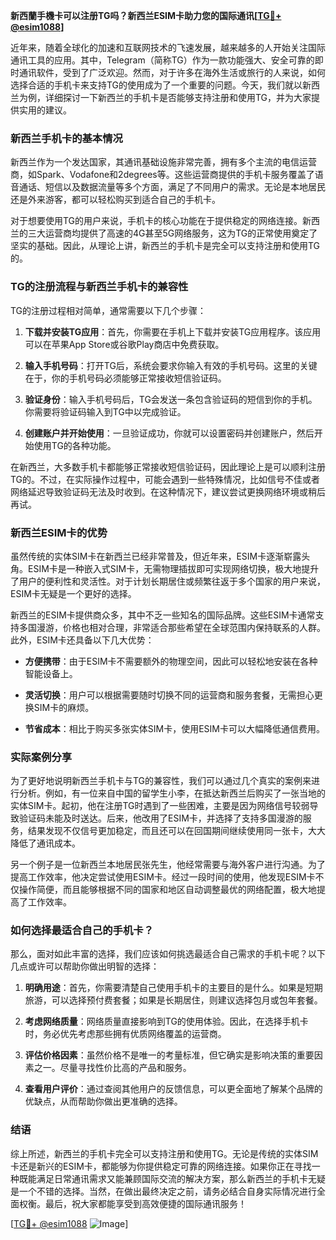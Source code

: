 **新西蘭手機卡可以注册TG吗？新西兰ESIM卡助力您的国际通讯[[TG💪+ @esim1088](https://t.me/s/esim1088)]**

近年来，随着全球化的加速和互联网技术的飞速发展，越来越多的人开始关注国际通讯工具的应用。其中，Telegram（简称TG）作为一款功能强大、安全可靠的即时通讯软件，受到了广泛欢迎。然而，对于许多在海外生活或旅行的人来说，如何选择合适的手机卡来支持TG的使用成为了一个重要的问题。今天，我们就以新西兰为例，详细探讨一下新西兰的手机卡是否能够支持注册和使用TG，并为大家提供实用的建议。

### 新西兰手机卡的基本情况

新西兰作为一个发达国家，其通讯基础设施非常完善，拥有多个主流的电信运营商，如Spark、Vodafone和2degrees等。这些运营商提供的手机卡服务覆盖了语音通话、短信以及数据流量等多个方面，满足了不同用户的需求。无论是本地居民还是外来游客，都可以轻松购买到适合自己的手机卡。

对于想要使用TG的用户来说，手机卡的核心功能在于提供稳定的网络连接。新西兰的三大运营商均提供了高速的4G甚至5G网络服务，这为TG的正常使用奠定了坚实的基础。因此，从理论上讲，新西兰的手机卡是完全可以支持注册和使用TG的。

### TG的注册流程与新西兰手机卡的兼容性

TG的注册过程相对简单，通常需要以下几个步骤：

1. **下载并安装TG应用**：首先，你需要在手机上下载并安装TG应用程序。该应用可以在苹果App Store或谷歌Play商店中免费获取。
   
2. **输入手机号码**：打开TG后，系统会要求你输入有效的手机号码。这里的关键在于，你的手机号码必须能够正常接收短信验证码。

3. **验证身份**：输入手机号码后，TG会发送一条包含验证码的短信到你的手机。你需要将验证码输入到TG中以完成验证。

4. **创建账户并开始使用**：一旦验证成功，你就可以设置密码并创建账户，然后开始使用TG的各种功能。

在新西兰，大多数手机卡都能够正常接收短信验证码，因此理论上是可以顺利注册TG的。不过，在实际操作过程中，可能会遇到一些特殊情况，比如信号不佳或者网络延迟导致验证码无法及时收到。在这种情况下，建议尝试更换网络环境或稍后再试。

### 新西兰ESIM卡的优势

虽然传统的实体SIM卡在新西兰已经非常普及，但近年来，ESIM卡逐渐崭露头角。ESIM卡是一种嵌入式SIM卡，无需物理插拔即可实现网络切换，极大地提升了用户的便利性和灵活性。对于计划长期居住或频繁往返于多个国家的用户来说，ESIM卡无疑是一个更好的选择。

新西兰的ESIM卡提供商众多，其中不乏一些知名的国际品牌。这些ESIM卡通常支持多国漫游，价格也相对合理，非常适合那些希望在全球范围内保持联系的人群。此外，ESIM卡还具备以下几大优势：

- **方便携带**：由于ESIM卡不需要额外的物理空间，因此可以轻松地安装在各种智能设备上。
  
- **灵活切换**：用户可以根据需要随时切换不同的运营商和服务套餐，无需担心更换SIM卡的麻烦。

- **节省成本**：相比于购买多张实体SIM卡，使用ESIM卡可以大幅降低通信费用。

### 实际案例分享

为了更好地说明新西兰手机卡与TG的兼容性，我们可以通过几个真实的案例来进行分析。例如，有一位来自中国的留学生小李，在抵达新西兰后购买了一张当地的实体SIM卡。起初，他在注册TG时遇到了一些困难，主要是因为网络信号较弱导致验证码未能及时送达。后来，他改用了ESIM卡，并选择了支持多国漫游的服务，结果发现不仅信号更加稳定，而且还可以在回国期间继续使用同一张卡，大大降低了通讯成本。

另一个例子是一位新西兰本地居民张先生，他经常需要与海外客户进行沟通。为了提高工作效率，他决定尝试使用ESIM卡。经过一段时间的使用，他发现ESIM卡不仅操作简便，而且能够根据不同的国家和地区自动调整最优的网络配置，极大地提高了工作效率。

### 如何选择最适合自己的手机卡？

那么，面对如此丰富的选择，我们应该如何挑选最适合自己需求的手机卡呢？以下几点或许可以帮助你做出明智的选择：

1. **明确用途**：首先，你需要清楚自己使用手机卡的主要目的是什么。如果是短期旅游，可以选择预付费套餐；如果是长期居住，则建议选择包月或包年套餐。

2. **考虑网络质量**：网络质量直接影响到TG的使用体验。因此，在选择手机卡时，务必优先考虑那些拥有优质网络覆盖的运营商。

3. **评估价格因素**：虽然价格不是唯一的考量标准，但它确实是影响决策的重要因素之一。尽量寻找性价比高的产品和服务。

4. **查看用户评价**：通过查阅其他用户的反馈信息，可以更全面地了解某个品牌的优缺点，从而帮助你做出更准确的选择。

### 结语

综上所述，新西兰的手机卡完全可以支持注册和使用TG。无论是传统的实体SIM卡还是新兴的ESIM卡，都能够为你提供稳定可靠的网络连接。如果你正在寻找一种既能满足日常通讯需求又能兼顾国际交流的解决方案，那么新西兰的手机卡无疑是一个不错的选择。当然，在做出最终决定之前，请务必结合自身实际情况进行全面权衡。最后，祝大家都能享受到高效便捷的国际通讯服务！

[[TG💪+ @esim1088](https://t.me/s/esim1088) ![Image](https://i.postimg.cc/4NQfJmqS/Snipaste-2025-05-13-00-14-12.png)]